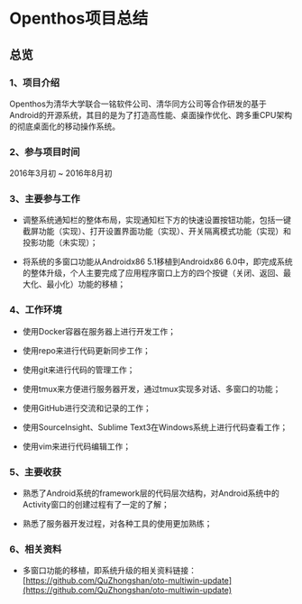 # Openthos项目总结

## 总览

### 1、项目介绍

Openthos为清华大学联合一铭软件公司、清华同方公司等合作研发的基于Android的开源系统，其目的是为了打造高性能、桌面操作优化、跨多重CPU架构的彻底桌面化的移动操作系统。

### 2、参与项目时间

2016年3月初 ~ 2016年8月初

### 3、主要参与工作

- 调整系统通知栏的整体布局，实现通知栏下方的快速设置按钮功能，包括一键截屏功能（实现）、打开设置界面功能（实现）、开关隔离模式功能（实现）和投影功能（未实现）；

- 将系统的多窗口功能从Androidx86 5.1移植到Androidx86 6.0中，即完成系统的整体升级，个人主要完成了应用程序窗口上方的四个按键（关闭、返回、最大化、最小化）功能的移植；

### 4、工作环境

- 使用Docker容器在服务器上进行开发工作；

- 使用repo来进行代码更新同步工作；

- 使用git来进行代码的管理工作；

- 使用tmux来方便进行服务器开发，通过tmux实现多对话、多窗口的功能；

- 使用GitHub进行交流和记录的工作；

- 使用SourceInsight、Sublime Text3在Windows系统上进行代码查看工作；

- 使用vim来进行代码编辑工作；

### 5、主要收获

- 熟悉了Android系统的framework层的代码层次结构，对Android系统中的Activity窗口的创建过程有了一定的了解；

- 熟悉了服务器开发过程，对各种工具的使用更加熟练；

### 6、相关资料

- 多窗口功能的移植，即系统升级的相关资料链接：[https://github.com/QuZhongshan/oto-multiwin-update](https://github.com/QuZhongshan/oto-multiwin-update)
